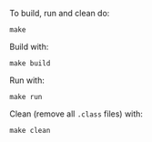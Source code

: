 To build, run and clean do:
```shell
make
```

Build with:
```shell
make build
```

Run with:
```shell
make run
```

Clean (remove all `.class` files) with:
```shell
make clean
```
